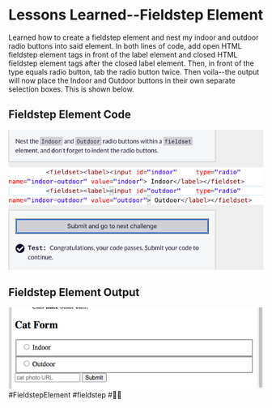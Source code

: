 <html>
  <body>
    <h1>Lessons Learned--Fieldstep Element</h1>
    <p>
      Learned how to create a fieldstep element and nest my indoor and outdoor radio buttons
      into said element. In both lines of code, add open HTML fieldstep element tags in 
      front of the label element and closed HTML fieldstep element tags after the closed
      label element. Then, in front of the type equals radio button, tab the radio button
      twice. Then voila--the output will now place the Indoor and Outdoor buttons in their
      own separate selection boxes. This is shown below.
    </p>
   <h2>Fieldstep Element Code</h2>
   <img src="https://github.com/jennisa1/freeCodeCamp-Projects/blob/main/Cat%20Photo%20Album%20app/Images/Step%2049%20Code.png?raw=true" alt="Step 49 Code"> 
     <h2>Fieldstep Element Output</h2>
   <img src="https://github.com/jennisa1/freeCodeCamp-Projects/blob/main/Cat%20Photo%20Album%20app/Images/Step%2049%20Output.png?raw=true" alt="Step 49 Output"> 
#FieldstepElement #fieldstep #🌄👣
  </body>
  </html>

